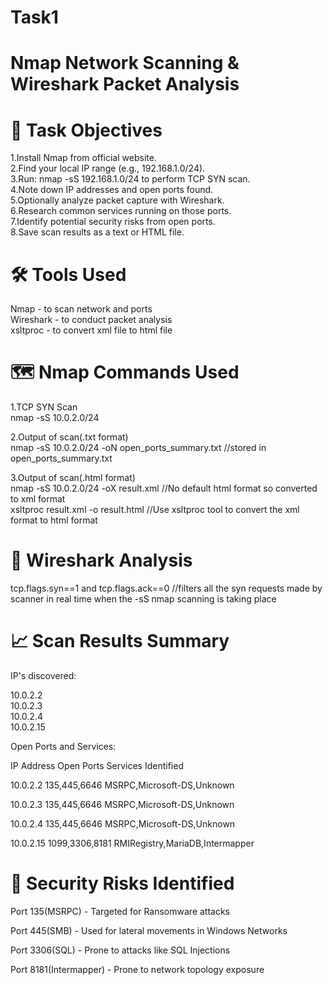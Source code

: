 # Task1
# Nmap Network Scanning &amp; Wireshark Packet Analysis

# 📌 Task Objectives

1.Install Nmap from official website.<br>
2.Find your local IP range (e.g., 192.168.1.0/24).<br>
3.Run: nmap -sS 192.168.1.0/24 to perform TCP SYN scan.<br>
4.Note down IP addresses and open ports found.<br>
5.Optionally analyze packet capture with Wireshark.<br>
6.Research common services running on those ports.<br>
7.Identify potential security risks from open ports.<br>
8.Save scan results as a text or HTML file.<br>

# 🛠️ Tools Used
Nmap - to scan network and ports<br>
Wireshark - to conduct packet analysis<br>
xsltproc - to convert xml file to html file<br>

# 🗺️ Nmap Commands Used
1.TCP SYN Scan<br>
nmap -sS 10.0.2.0/24

2.Output of scan(.txt format)<br>
nmap -sS 10.0.2.0/24 -oN open_ports_summary.txt  //stored in open_ports_summary.txt

3.Output of scan(.html format)<br>
nmap -sS 10.0.2.0/24 -oX result.xml   //No default html format so converted to xml format<br>
xsltproc result.xml -o result.html  //Use xsltproc tool to convert the xml format to html format

# 🦈 Wireshark Analysis

tcp.flags.syn==1 and tcp.flags.ack==0 //filters all the syn requests made by scanner in real time when the -sS nmap scanning is taking place

# 📈 Scan Results Summary

IP's discovered:

10.0.2.2<br>
10.0.2.3<br>
10.0.2.4<br>
10.0.2.15

Open Ports and Services:

IP Address                   Open Ports                       Services Identified

10.0.2.2                     135,445,6646                     MSRPC,Microsoft-DS,Unknown

10.0.2.3                     135,445,6646                     MSRPC,Microsoft-DS,Unknown

10.0.2.4                     135,445,6646                     MSRPC,Microsoft-DS,Unknown

10.0.2.15                    1099,3306,8181                   RMIRegistry,MariaDB,Intermapper

# 🔐 Security Risks Identified

Port 135(MSRPC) - Targeted for Ransomware attacks

Port 445(SMB) - Used for lateral movements in Windows Networks

Port 3306(SQL) - Prone to attacks like SQL Injections

Port 8181(Intermapper) - Prone to network topology exposure

